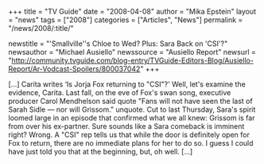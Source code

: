 +++
title = "TV Guide"
date = "2008-04-08"
author = "Mika Epstein"
layout = "news"
tags = ["2008"]
categories = ["Articles", "News"]
permalink = "/news/2008/:title/"

newstitle = "'Smallville''s Chloe to Wed? Plus: Sara Back on 'CSI'?"
newsauthor = "Michael Ausiello"
newssource = "Ausiello Report"
newsurl = "http://community.tvguide.com/blog-entry/TVGuide-Editors-Blog/Ausiello-Report/Ar-Vodcast-Spoilers/800037042"
+++

[...] Carita writes &#8216;Is Jorja Fox returning to "CSI"?' Well, let's examine the evidence, Carita. Last fall, on the eve of Fox's swan song, executive producer Carol Mendhelson said quote "Fans will not have seen the last of Sarah Sidle &#8212; nor will Grissom." unquote. Cut to last Thursday, Sara's spirit loomed large in an episode that confirmed what we all knew: Grissom is far from over his ex-partner. Sure sounds like a Sara comeback is imminent right? Wrong. A "CSI" rep tells us that while the door is definitely open for Fox to return, there are no immediate plans for her to do so. I guess I could have just told you that at the beginning, but, oh well. [...]

